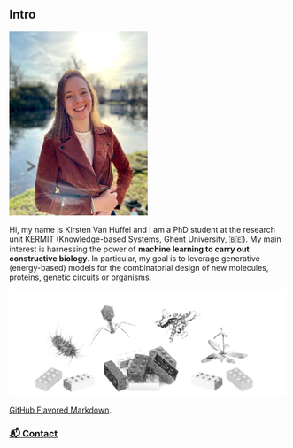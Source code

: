 ## Intro

<img src="images/IMG_0678.jpg" width="250" >

Hi, my name is Kirsten Van Huffel and I am a PhD student at the research unit KERMIT (Knowledge-based Systems, Ghent University, 🇧🇪). My main interest is harnessing the power of **machine learning to carry out constructive biology**. In particular, my goal is to leverage generative (energy-based) models for the combinatorial design of new molecules, proteins, genetic circuits or organisms.



<img src="images/constructive_bio.png" width="500" >
 

 
  [GitHub Flavored Markdown](https://guides.github.com/features/mastering-markdown/).

### [📬 Contact](https://kirstvh.github.io/contact)
 
 
